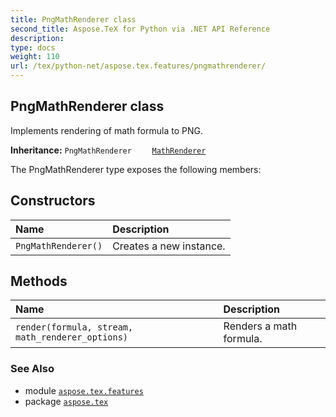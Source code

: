 ```yaml
---
title: PngMathRenderer class
second_title: Aspose.TeX for Python via .NET API Reference
description: 
type: docs
weight: 110
url: /tex/python-net/aspose.tex.features/pngmathrenderer/
---
```


## PngMathRenderer class

Implements rendering of math formula to PNG.

**Inheritance:**
`PngMathRenderer`
`    `[`MathRenderer`](/tex/python-net/aspose.tex.features/mathrenderer)


The PngMathRenderer type exposes the following members:
## Constructors
| Name | Description |
| :- | :- |
| `PngMathRenderer()` | Creates a new instance. |
## Methods
| Name | Description |
| :- | :- |
| `render(formula, stream, math_renderer_options)` | Renders a math formula. |

### See Also

* module [`aspose.tex.features`](/tex/python-net/aspose.tex.features/)
* package [`aspose.tex`](/tex/python-net/)

